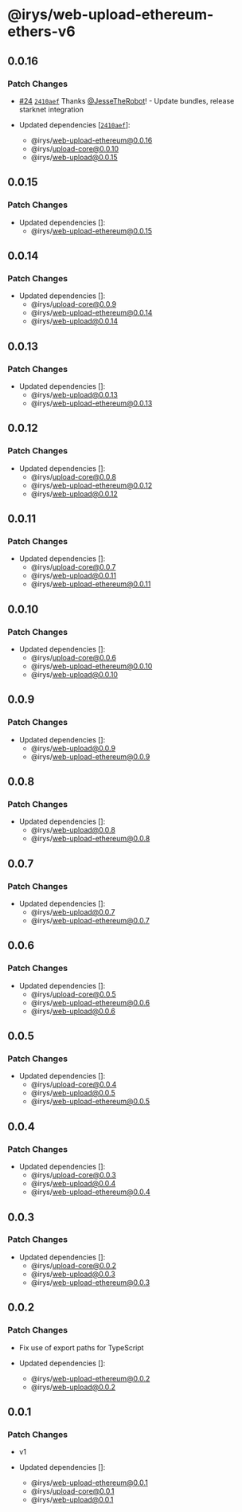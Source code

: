# @irys/web-upload-ethereum-ethers-v6

## 0.0.16

### Patch Changes

- [#24](https://github.com/Irys-xyz/js-sdk/pull/24) [`2410aef`](https://github.com/Irys-xyz/js-sdk/commit/2410aefea6d2d508b4279f2ab1b66bd12cf3ad04) Thanks [@JesseTheRobot](https://github.com/JesseTheRobot)! - Update bundles, release starknet integration

- Updated dependencies [[`2410aef`](https://github.com/Irys-xyz/js-sdk/commit/2410aefea6d2d508b4279f2ab1b66bd12cf3ad04)]:
  - @irys/web-upload-ethereum@0.0.16
  - @irys/upload-core@0.0.10
  - @irys/web-upload@0.0.15

## 0.0.15

### Patch Changes

- Updated dependencies []:
  - @irys/web-upload-ethereum@0.0.15

## 0.0.14

### Patch Changes

- Updated dependencies []:
  - @irys/upload-core@0.0.9
  - @irys/web-upload-ethereum@0.0.14
  - @irys/web-upload@0.0.14

## 0.0.13

### Patch Changes

- Updated dependencies []:
  - @irys/web-upload@0.0.13
  - @irys/web-upload-ethereum@0.0.13

## 0.0.12

### Patch Changes

- Updated dependencies []:
  - @irys/upload-core@0.0.8
  - @irys/web-upload-ethereum@0.0.12
  - @irys/web-upload@0.0.12

## 0.0.11

### Patch Changes

- Updated dependencies []:
  - @irys/upload-core@0.0.7
  - @irys/web-upload@0.0.11
  - @irys/web-upload-ethereum@0.0.11

## 0.0.10

### Patch Changes

- Updated dependencies []:
  - @irys/upload-core@0.0.6
  - @irys/web-upload-ethereum@0.0.10
  - @irys/web-upload@0.0.10

## 0.0.9

### Patch Changes

- Updated dependencies []:
  - @irys/web-upload@0.0.9
  - @irys/web-upload-ethereum@0.0.9

## 0.0.8

### Patch Changes

- Updated dependencies []:
  - @irys/web-upload@0.0.8
  - @irys/web-upload-ethereum@0.0.8

## 0.0.7

### Patch Changes

- Updated dependencies []:
  - @irys/web-upload@0.0.7
  - @irys/web-upload-ethereum@0.0.7

## 0.0.6

### Patch Changes

- Updated dependencies []:
  - @irys/upload-core@0.0.5
  - @irys/web-upload-ethereum@0.0.6
  - @irys/web-upload@0.0.6

## 0.0.5

### Patch Changes

- Updated dependencies []:
  - @irys/upload-core@0.0.4
  - @irys/web-upload@0.0.5
  - @irys/web-upload-ethereum@0.0.5

## 0.0.4

### Patch Changes

- Updated dependencies []:
  - @irys/upload-core@0.0.3
  - @irys/web-upload@0.0.4
  - @irys/web-upload-ethereum@0.0.4

## 0.0.3

### Patch Changes

- Updated dependencies []:
  - @irys/upload-core@0.0.2
  - @irys/web-upload@0.0.3
  - @irys/web-upload-ethereum@0.0.3

## 0.0.2

### Patch Changes

- Fix use of export paths for TypeScript

- Updated dependencies []:
  - @irys/web-upload-ethereum@0.0.2
  - @irys/web-upload@0.0.2

## 0.0.1

### Patch Changes

- v1

- Updated dependencies []:
  - @irys/web-upload-ethereum@0.0.1
  - @irys/upload-core@0.0.1
  - @irys/web-upload@0.0.1
